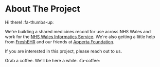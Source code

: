 # About The Project
Hi there! :fa-thumbs-up:

We're building a shared medicines record for use across NHS Wales and work for the [NHS Wales Informatics Service](https://nwis.nhs.wales/ "NHS Wales Informatics Service"). We're also getting a little help from [FreshEHR](https://freshehr.com/ "FreshEHR Ltd") and our friends at [Apperta Foundation](https://apperta.org/ "The Apperta Foundation"). 

If you are interested in this project, please reach out to us. 

Grab a coffee. We'll be here a while. :fa-coffee:
